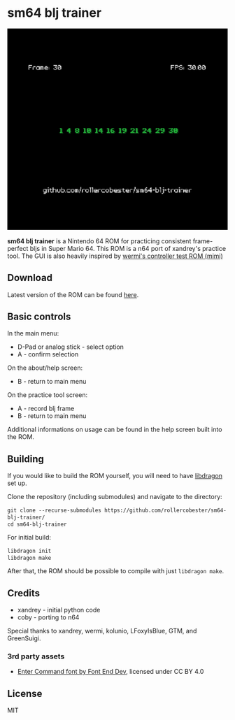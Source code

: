 # sm64 blj trainer
![Example screenshot](doc/sm64-blj-trainer.png)

**sm64 blj trainer** is a Nintendo 64 ROM for practicing consistent frame-perfect bljs in Super Mario 64. This ROM is a n64 port of xandrey's practice tool. The GUI is also heavily inspired by [wermi's controller test ROM (mimi)](https://github.com/wermipls/mimi)

## Download
Latest version of the ROM can be found [here](https://github.com/rollercobester/sm64-blj-trainer/releases).

## Basic controls
In the main menu:
* D-Pad or analog stick - select option
* A - confirm selection

On the about/help screen:
* B - return to main menu

On the practice tool screen:
* A - record blj frame
* B - return to main menu

Additional informations on usage can be found in the help screen built into the ROM.

## Building
If you would like to build the ROM yourself, you will need to have [libdragon](https://libdragon.dev/) set up. 

Clone the repository (including submodules) and navigate to the directory:
```
git clone --recurse-submodules https://github.com/rollercobester/sm64-blj-trainer/
cd sm64-blj-trainer
```

For initial build:
```
libdragon init
libdragon make
```

After that, the ROM should be possible to compile with just `libdragon make`.

## Credits
* xandrey - initial python code
* coby - porting to n64

Special thanks to xandrey, wermi, kolunio, LFoxyIsBlue, GTM, and GreenSuigi.

### 3rd party assets
* [Enter Command font by Font End Dev](https://fontenddev.com/fonts/enter-command/), licensed under CC BY 4.0

## License
MIT
